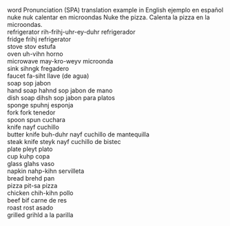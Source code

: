 word	Pronunciation (SPA)	translation	example in English	ejemplo en español  
nuke	nuk	calentar en microondas	Nuke the pizza.	Calenta la pizza en la microondas.  
refrigerator	rih-frihj-uhr-ey-duhr	refrigerador			  
fridge	frihj	refrigerator			  
stove	stov	estufa		  
oven	uh-vihn	horno		  
microwave	may-kro-weyv	microonda		  
sink	sihngk	fregadero		  
faucet	fa-siht	llave (de agua)		  
soap	sop	jabon		  
hand soap	hahnd sop	jabon de mano		  
dish soap	dihsh sop	jabon para platos		  
sponge	spuhnj	esponja		  
fork	fork	tenedor		  
spoon	spun	cuchara		  
knife	nayf	cuchillo		  
butter knife	buh-duhr nayf	cuchillo de mantequilla		  
steak knife	steyk nayf	cuchillo de bistec		  
plate	pleyt	plato		  
cup	kuhp	copa		  
glass	glahs	vaso		  
napkin	nahp-kihn	servilleta		  
bread	brehd	pan		  
pizza	pit-sa	pizza		  
chicken	chih-kihn	pollo		  
beef	bif	carne de res		  
roast	rost	asado		  
grilled	grihld	a la parilla		  
